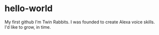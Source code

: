 # hello-world
My first github
I'm Twin Rabbits. I was founded to create Alexa voice skills. I'd like to grow, in time.
